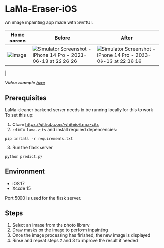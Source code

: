 # LaMa-Eraser-iOS
An image inpainting app made with SwiftUI.


| Home screen | Before | After |
|--------|------|-------|
| ![image](https://github.com/whiteio/LaMa-Eraser-iOS/assets/84482442/a58fa94c-b04c-450b-9946-a077881d2443) | ![Simulator Screenshot - iPhone 14 Pro - 2023-06-13 at 22 26 26](https://github.com/whiteio/LaMa-Eraser-iOS/assets/84482442/10e61c3f-4900-4619-b97a-8847e62ccd23) | ![Simulator Screenshot - iPhone 14 Pro - 2023-06-13 at 22 26 16](https://github.com/whiteio/LaMa-Eraser-iOS/assets/84482442/40f0aeed-d3fd-4068-b062-5bd2ddd89edf)
 |



*Video example [here](https://github.com/whiteio/LaMa-Eraser-iOS/blob/main/examples/lama-example.mov)*

## Prerequisites 

LaMa-cleaner backend server needs to be running locally for this to work To set this up:
1. Clone https://github.com/whiteio/lama-zits
2. `cd` into `lama-zits` and install required dependencies:
```
pip install -r requirements.txt
```
3. Run the flask server
```
python predict.py
```
## Environment
- iOS 17
- Xcode 15

Port 5000 is used for the flask server.

## Steps
1. Select an image from the photo library
2. Draw masks on the image to perform inpainting
3. Once the image processing has finished, the new image is displayed
4. Rinse and repeat steps 2 and 3 to improve the result if needed
